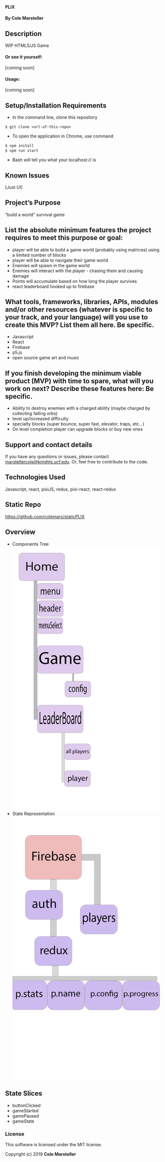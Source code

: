 
#### PLIX

#### By Cole Marsteller

## Description

WIP HTML5/JS Game

#### Or see it yourself:
[coming soon]

#### Usage:

[coming soon]

## Setup/Installation Requirements

* In the command line, clone this repository
```
$ git clone <url-of-this-repo>
```

* To open the application in Chrome, use command
```
$ npm install
$ npm run start
```
* Bash will tell you what your localhost://<port-goes-here> is

## Known Issues

[Just UI]

## Project’s Purpose

“build a world" survival game

## List the absolute minimum features the project requires to meet this purpose or goal:

* player will be able to build a game world (probably using matrices) using a limited number of blocks
* player will be able to navigate their game world
* Enemies will spawn in the game world
* Enemies will interact with the player - chasing them and causing damage
* Points will accumulate based on how long the player survives
* react leaderboard hooked up to firebase

## What tools, frameworks, libraries, APIs, modules and/or other resources (whatever is specific to your track, and your language) will you use to create this MVP? List them all here. Be specific.

* Javascript
* React
* Firebase
* p5.js
* open source game art and music

## If you finish developing the minimum viable product (MVP) with time to spare, what will you work on next? Describe these features here: Be specific.

* Ability to destroy enemies with a charged ability (maybe charged by collecting falling orbs)
* level up/increased difficulty
* specialty blocks (super bounce, super fast, elevator, traps, etc…)
* On level completion player can upgrade blocks or buy new ones

## Support and contact details

If you have any questions or issues, please contact marstellercole@knights.ucf.edu. Or, feel free to contribute to the code.

## Technologies Used

Javascript, react, pixiJS, redux, pixi-react, react-redux

## Static Repo

https://github.com/colemars/staticPLIX

## Overview

* Components Tree
![Components Tree](https://github.com/colemars/PLIX/blob/master/public/assets/images/components.png)
* State Representation
![State Representation](https://github.com/colemars/PLIX/blob/master/public/assets/images/state.png)

## State Slices

* buttonClicked
* gameStarted
* gamePaused
* gameState


### License

This software is licensed under the MIT license.

Copyright (c) 2019 **Cole Marsteller**
